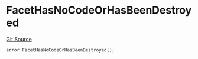 # FacetHasNoCodeOrHasBeenDestroyed
[Git Source](https://github.com/thrackle-io/forte-rules-engine/blob/200d020323d0bfc33b4363e6f8e549888a2ff94d/src/protocol/economic/ruleProcessor/RuleProcessorDiamond.sol)


```solidity
error FacetHasNoCodeOrHasBeenDestroyed();
```

